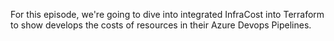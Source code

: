 For this episode, we're going to dive into integrated InfraCost into Terraform to show develops the costs of resources in their Azure Devops Pipelines.
